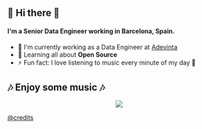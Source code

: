 ## 👋 Hi there 👋

#### I'm a Senior Data Engineer working in Barcelona, Spain.

- 🏢 I'm currently working as a Data Engineer at [Adevinta](https://www.adevinta.com/)
- 🌱 Learning all about **Open Source**
- ⚡️ Fun fact: I love listening to music every minute of my day 🎵

## :notes: Enjoy some music :notes:

<p align="center">
  <a href="https://spotify-github-profile.vercel.app/api/view?uid=11123999062&redirect=true">
  <img align="center" src="https://spotify-github-profile.vercel.app/api/view?uid=11123999062&cover_image=true&theme=default&show_offline=false&background_color=121212&bar_color=53b14f&bar_color_cover=true"/>
</a></p>

[@credits](https://github.com/kittinan/spotify-github-profile)
